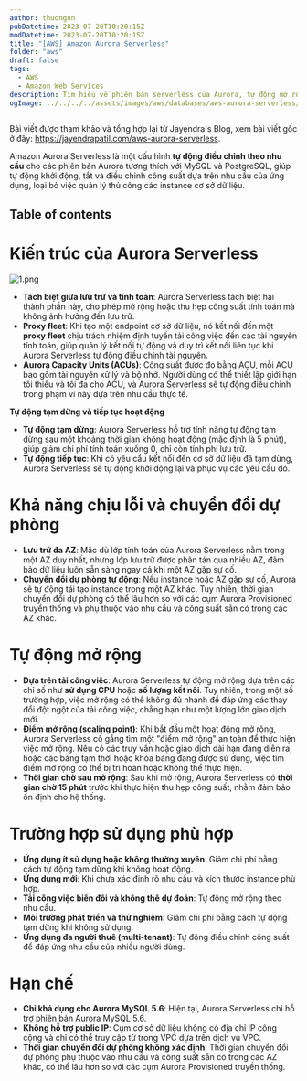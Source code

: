 ```yaml
---
author: thuongnn
pubDatetime: 2023-07-20T10:20:15Z
modDatetime: 2023-07-20T10:20:15Z
title: "[AWS] Amazon Aurora Serverless"
folder: "aws"
draft: false
tags:
  - AWS
  - Amazon Web Services
description: Tìm hiểu về phiên bản serverless của Aurora, tự động mở rộng theo nhu cầu và chỉ tính phí khi sử dụng.
ogImage: ../../../../assets/images/aws/databases/aws-aurora-serverless/1.png
---
```


Bài viết được tham khảo và tổng hợp lại từ Jayendra's Blog, xem bài viết gốc ở đây: https://jayendrapatil.com/aws-aurora-serverless.

Amazon Aurora Serverless là một cấu hình **tự động điều chỉnh theo nhu cầu** cho các phiên bản Aurora tương thích với MySQL và PostgreSQL, giúp tự động khởi động, tắt và điều chỉnh công suất dựa trên nhu cầu của ứng dụng, loại bỏ việc quản lý thủ công các instance cơ sở dữ liệu.

## Table of contents

# **Kiến trúc của Aurora Serverless**

![1.png](@/assets/images/aws/databases/aws-aurora-serverless/1.png)

- **Tách biệt giữa lưu trữ và tính toán**: Aurora Serverless tách biệt hai thành phần này, cho phép mở rộng hoặc thu hẹp công suất tính toán mà không ảnh hưởng đến lưu trữ.
- **Proxy fleet**: Khi tạo một endpoint cơ sở dữ liệu, nó kết nối đến một **proxy fleet** chịu trách nhiệm định tuyến tải công việc đến các tài nguyên tính toán, giúp quản lý kết nối tự động và duy trì kết nối liên tục khi Aurora Serverless tự động điều chỉnh tài nguyên.
- **Aurora Capacity Units (ACUs)**: Công suất được đo bằng ACU, mỗi ACU bao gồm tài nguyên xử lý và bộ nhớ. Người dùng có thể thiết lập giới hạn tối thiểu và tối đa cho ACU, và Aurora Serverless sẽ tự động điều chỉnh trong phạm vi này dựa trên nhu cầu thực tế.

**Tự động tạm dừng và tiếp tục hoạt động**

- **Tự động tạm dừng**: Aurora Serverless hỗ trợ tính năng tự động tạm dừng sau một khoảng thời gian không hoạt động (mặc định là 5 phút), giúp giảm chi phí tính toán xuống 0, chỉ còn tính phí lưu trữ.
- **Tự động tiếp tục**: Khi có yêu cầu kết nối đến cơ sở dữ liệu đã tạm dừng, Aurora Serverless sẽ tự động khởi động lại và phục vụ các yêu cầu đó.

# **Khả năng chịu lỗi và chuyển đổi dự phòng**

- **Lưu trữ đa AZ**: Mặc dù lớp tính toán của Aurora Serverless nằm trong một AZ duy nhất, nhưng lớp lưu trữ được phân tán qua nhiều AZ, đảm bảo dữ liệu luôn sẵn sàng ngay cả khi một AZ gặp sự cố.
- **Chuyển đổi dự phòng tự động**: Nếu instance hoặc AZ gặp sự cố, Aurora sẽ tự động tái tạo instance trong một AZ khác. Tuy nhiên, thời gian chuyển đổi dự phòng có thể lâu hơn so với các cụm Aurora Provisioned truyền thống và phụ thuộc vào nhu cầu và công suất sẵn có trong các AZ khác.

# **Tự động mở rộng**

- **Dựa trên tải công việc**: Aurora Serverless tự động mở rộng dựa trên các chỉ số như **sử dụng CPU** hoặc **số lượng kết nối**. Tuy nhiên, trong một số trường hợp, việc mở rộng có thể không đủ nhanh để đáp ứng các thay đổi đột ngột của tải công việc, chẳng hạn như một lượng lớn giao dịch mới.
- **Điểm mở rộng (scaling point)**: Khi bắt đầu một hoạt động mở rộng, Aurora Serverless cố gắng tìm một "điểm mở rộng" an toàn để thực hiện việc mở rộng. Nếu có các truy vấn hoặc giao dịch dài hạn đang diễn ra, hoặc các bảng tạm thời hoặc khóa bảng đang được sử dụng, việc tìm điểm mở rộng có thể bị trì hoãn hoặc không thể thực hiện.
- **Thời gian chờ sau mở rộng**: Sau khi mở rộng, Aurora Serverless có **thời gian chờ 15 phút** trước khi thực hiện thu hẹp công suất, nhằm đảm bảo ổn định cho hệ thống.

# **Trường hợp sử dụng phù hợp**

- **Ứng dụng ít sử dụng hoặc không thường xuyên**: Giảm chi phí bằng cách tự động tạm dừng khi không hoạt động.
- **Ứng dụng mới**: Khi chưa xác định rõ nhu cầu và kích thước instance phù hợp.
- **Tải công việc biến đổi và không thể dự đoán**: Tự động mở rộng theo nhu cầu.
- **Môi trường phát triển và thử nghiệm**: Giảm chi phí bằng cách tự động tạm dừng khi không sử dụng.
- **Ứng dụng đa người thuê (multi-tenant)**: Tự động điều chỉnh công suất để đáp ứng nhu cầu của nhiều người dùng.

# **Hạn chế**

- **Chỉ khả dụng cho Aurora MySQL 5.6**: Hiện tại, Aurora Serverless chỉ hỗ trợ phiên bản Aurora MySQL 5.6.
- **Không hỗ trợ public IP**: Cụm cơ sở dữ liệu không có địa chỉ IP công cộng và chỉ có thể truy cập từ trong VPC dựa trên dịch vụ VPC.
- **Thời gian chuyển đổi dự phòng không xác định**: Thời gian chuyển đổi dự phòng phụ thuộc vào nhu cầu và công suất sẵn có trong các AZ khác, có thể lâu hơn so với các cụm Aurora Provisioned truyền thống.
